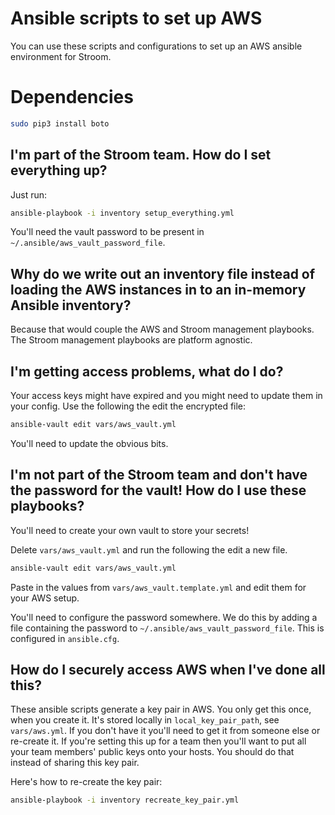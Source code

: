 # Ansible scripts to set up AWS 

You can use these scripts and configurations to set up an AWS ansible environment for Stroom. 

# Dependencies

``` bash
sudo pip3 install boto
```

## I'm part of the Stroom team. How do I set everything up?
Just run:
``` bash
ansible-playbook -i inventory setup_everything.yml
```
You'll need the vault password to be present in `~/.ansible/aws_vault_password_file`.


## Why do we write out an inventory file instead of loading the AWS instances in to an in-memory Ansible inventory?
Because that would couple the AWS and Stroom management playbooks. The Stroom management playbooks are platform agnostic.


## I'm getting access problems, what do I do?
Your access keys might have expired and you might need to update them in your config. Use the following the edit the encrypted file:

``` bash
ansible-vault edit vars/aws_vault.yml
```

You'll need to update the obvious bits. 


## I'm not part of the Stroom team and don't have the password for the vault! How do I use these playbooks?

You'll need to create your own vault to store your secrets! 

Delete `vars/aws_vault.yml` and run the following the edit a new file.

``` bash
ansible-vault edit vars/aws_vault.yml
```

Paste in the values from `vars/aws_vault.template.yml` and edit them for your AWS setup.

You'll need to configure the password somewhere. We do this by adding a file containing the password to `~/.ansible/aws_vault_password_file`. This is configured in `ansible.cfg`.

## How do I securely access AWS when I've done all this?
These ansible scripts generate a key pair in AWS. You only get this once, when you create it. It's stored locally in `local_key_pair_path`, see `vars/aws.yml`. If you don't have it you'll need to get it from someone else or re-create it. If you're setting this up for a team then you'll want to put all your team members' public keys onto your hosts. You should do that instead of sharing this key pair. 

Here's how to re-create the key pair:

``` bash
ansible-playbook -i inventory recreate_key_pair.yml
```

